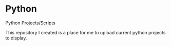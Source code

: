 # Python
Python Projects/Scripts

This repository I created is a place for me to upload current python projects to display.
